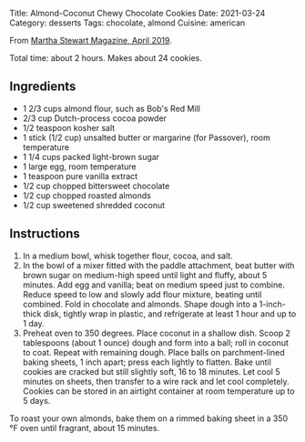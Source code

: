 Title: Almond-Coconut Chewy Chocolate Cookies
Date: 2021-03-24
Category: desserts
Tags: chocolate, almond
Cuisine: american

From [Martha Stewart Magazine, April 2019](https://www.marthastewart.com/1537563/almond-coconut-chewy-chocolate-cookies).

Total time: about 2 hours. Makes about 24 cookies.

## Ingredients

* 1 2/3 cups almond flour, such as Bob's Red Mill
* 2/3 cup Dutch-process cocoa powder
* 1/2 teaspoon kosher salt
* 1 stick (1/2 cup) unsalted butter or margarine (for Passover), room temperature
* 1 1/4 cups packed light-brown sugar
* 1 large egg, room temperature
* 1 teaspoon pure vanilla extract
* 1/2 cup chopped bittersweet chocolate
* 1/2 cup chopped roasted almonds
* 1/2 cup sweetened shredded coconut

## Instructions

1. In a medium bowl, whisk together flour, cocoa, and salt.
2. In the bowl of a mixer fitted with the paddle attachment, beat
   butter with brown sugar on medium-high speed until light and fluffy,
   about 5 minutes. Add egg and vanilla; beat on medium speed just to
   combine. Reduce speed to low and slowly add flour mixture, beating
   until combined. Fold in chocolate and almonds. Shape dough into a 1-inch-thick disk, tightly wrap in plastic, and refrigerate at least 1 hour and up to 1 day.
3. Preheat oven to 350 degrees. Place coconut in a shallow dish. Scoop 2
   tablespoons (about 1 ounce) dough and form into a ball; roll in coconut to coat. Repeat with remaining dough. Place balls on parchment-lined baking sheets, 1 inch apart; press each lightly to flatten. Bake until cookies are cracked but still slightly soft, 16 to 18 minutes. Let cool 5 minutes on sheets, then transfer to a wire rack and let cool completely. Cookies can be stored in an airtight container at room temperature up to 5 days.

To roast your own almonds, bake them on a rimmed baking sheet
in a 350 °F oven until fragrant, about 15 minutes.